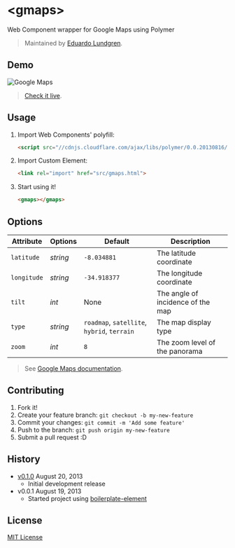 # &lt;gmaps&gt;

Web Component wrapper for Google Maps using Polymer

> Maintained by [Eduardo Lundgren](https://github.com/eduardolundgren).

## Demo

![Google Maps](http://f.cl.ly/items/0i0f0Z34380T342R131Z/gmaps.png)

> [Check it live](http://eduardolundgren.github.io/gmaps-element).

## Usage

1. Import Web Components' polyfill:

	```html
	<script src="//cdnjs.cloudflare.com/ajax/libs/polymer/0.0.20130816/polymer.min.js"></script>
	```

2. Import Custom Element:

	```html
	<link rel="import" href="src/gmaps.html">
	```

3. Start using it!

	```html
	<gmaps></gmaps>
	```

## Options

Attribute   | Options  | Default                                      | Description
---         | ---      | ---                                          | ---
`latitude`  | *string* | `-8.034881`                                  | The latitude coordinate
`longitude` | *string* | `-34.918377`                                 | The longitude coordinate
`tilt`      | *int*    | None                                         | The angle of incidence of the map
`type`      | *string* | `roadmap`, `satellite`, `hybrid`, `terrain`  | The map display type
`zoom`      | *int*    | `8`                                          | The zoom level of the panorama

> See [Google Maps documentation](https://developers.google.com/maps/documentation/javascript/reference).

## Contributing

1. Fork it!
2. Create your feature branch: `git checkout -b my-new-feature`
3. Commit your changes: `git commit -m 'Add some feature'`
4. Push to the branch: `git push origin my-new-feature`
5. Submit a pull request :D

## History

* [v0.1.0](https://github.com/eduardolundgren/gmaps-element/releases/tag/0.1.0) August 20, 2013
	* Initial development release
* v0.0.1 August 19, 2013
	* Started project using [boilerplate-element](https://github.com/customelements/boilerplate-element)

## License

[MIT License](http://opensource.org/licenses/MIT)